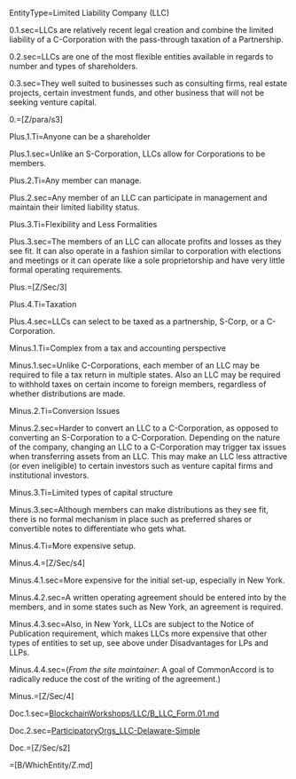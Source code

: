 EntityType=Limited Liability Company (LLC)

0.1.sec=LLCs are relatively recent legal creation and combine the limited liability of a C-Corporation with the pass-through taxation of a Partnership.

0.2.sec=LLCs are one of the most flexible entities available in regards to number and types of shareholders.

0.3.sec=They well suited to businesses such as consulting firms, real estate projects,  certain investment funds, and other business that will not be seeking venture capital.

0.=[Z/para/s3]

Plus.1.Ti=Anyone can be a shareholder

Plus.1.sec=Unlike an S-Corporation, LLCs allow for Corporations to be members.

Plus.2.Ti=Any member can manage.

Plus.2.sec=Any member of an LLC can participate in management and maintain their limited liability status.

Plus.3.Ti=Flexibility and Less Formalities

Plus.3.sec=The members of an LLC can allocate profits and losses as they see fit. It can also operate in a fashion similar to corporation with elections and meetings or it can operate like a sole proprietorship and have very little formal operating requirements.

Plus.=[Z/Sec/3]

Plus.4.Ti=Taxation

Plus.4.sec=LLCs can select to be taxed as a partnership, S-Corp, or a C-Corporation.

Minus.1.Ti=Complex from a tax and accounting perspective

Minus.1.sec=Unlike C-Corporations, each member of an LLC may be required to file a tax return in multiple states.   Also an LLC may be required to withhold taxes on certain income to foreign members, regardless of whether distributions are made.

Minus.2.Ti=Conversion Issues

Minus.2.sec=Harder to convert an LLC to a C-Corporation, as opposed to converting an S-Corporation to a C-Corporation.  Depending on the nature of the company, changing an LLC to a C-Corporation may trigger tax issues when transferring assets from an LLC.  This may make an LLC less attractive (or even ineligible) to certain investors such as venture capital firms and institutional investors.

Minus.3.Ti=Limited types of capital structure

Minus.3.sec=Although members can make distributions as they see fit, there is no formal mechanism in place such as preferred shares or convertible notes to differentiate who gets what.

Minus.4.Ti=More expensive setup.

Minus.4.=[Z/Sec/s4]

Minus.4.1.sec=More expensive for the initial set-up,  especially in New York.

Minus.4.2.sec=A written operating agreement should be entered into by the members, and in some states such as New York, an agreement is required.

Minus.4.3.sec=Also, in New York, LLCs are subject to the Notice of Publication requirement, which makes LLCs more expensive that other types of entities to set up, see above under Disadvantages for LPs and LLPs.

Minus.4.4.sec=(<i>From the site maintainer</i>: A goal of CommonAccord is to radically reduce the cost of the writing of the agreement.)

Minus.=[Z/Sec/4]

Doc.1.sec=<a href="http://www.commonaccord.org/index.php?action=source&file=/BlockchainWorkshops/LLC/B_LLC_Form.01.md">BlockchainWorkshops/LLC/B_LLC_Form.01.md</a>

Doc.2.sec=<a href="index.php?action=source&file=./LLC/Form/ParticipatoryOrgs_LLC-DE-Operating-Agreement-Simple.md">ParticipatoryOrgs_LLC-Delaware-Simple</a>

Doc.=[Z/Sec/s2]

=[B/WhichEntity/Z.md]